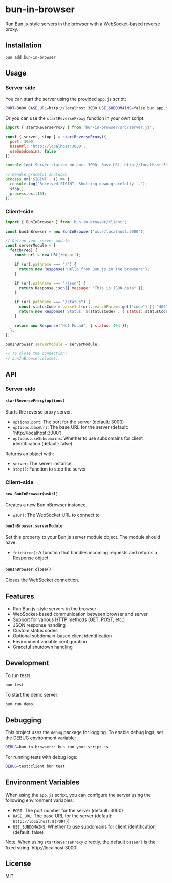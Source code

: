 # bun-in-browser

Run Bun.js-style servers in the browser with a WebSocket-based reverse proxy.

## Installation

```bash
bun add bun-in-browser
```

## Usage

### Server-side

You can start the server using the provided `app.js` script:

```bash
PORT=3000 BASE_URL=http://localhost:3000 USE_SUBDOMAINS=false bun app.js
```

Or you can use the `startReverseProxy` function in your own script:

```javascript
import { startReverseProxy } from 'bun-in-browser/src/server.js';

const { server, stop } = startReverseProxy({
  port: 3000,
  baseUrl: 'http://localhost:3000',
  useSubdomains: false
});

console.log(`Server started on port 3000. Base URL: http://localhost:3000`);

// Handle graceful shutdown
process.on('SIGINT', () => {
  console.log('Received SIGINT. Shutting down gracefully...');
  stop();
  process.exit(0);
});
```

### Client-side

```javascript
import { BunInBrowser } from 'bun-in-browser/client';

const bunInBrowser = new BunInBrowser('ws://localhost:3000');

// Define your server module
const serverModule = {
  fetch(req) {
    const url = new URL(req.url);

    if (url.pathname === "/") {
      return new Response("Hello from Bun.js in the browser!");
    }

    if (url.pathname === "/json") {
      return Response.json({ message: "This is JSON data" });
    }

    if (url.pathname === "/status") {
      const statusCode = parseInt(url.searchParams.get("code") || "404");
      return new Response(`Status: ${statusCode}`, { status: statusCode });
    }

    return new Response("Not Found", { status: 404 });
  },
};

bunInBrowser.serverModule = serverModule;

// To close the connection:
// bunInBrowser.close();
```

## API

### Server-side

#### `startReverseProxy(options)`

Starts the reverse proxy server.

- `options.port`: The port for the server (default: 3000)
- `options.baseUrl`: The base URL for the server (default: 'http://localhost:3000')
- `options.useSubdomains`: Whether to use subdomains for client identification (default: false)

Returns an object with:
- `server`: The server instance
- `stop()`: Function to stop the server

### Client-side

#### `new BunInBrowser(wsUrl)`

Creates a new BunInBrowser instance.

- `wsUrl`: The WebSocket URL to connect to

#### `bunInBrowser.serverModule`

Set this property to your Bun.js server module object. The module should have:
- `fetch(req)`: A function that handles incoming requests and returns a Response object

#### `bunInBrowser.close()`

Closes the WebSocket connection.

## Features

- Run Bun.js-style servers in the browser
- WebSocket-based communication between browser and server
- Support for various HTTP methods (GET, POST, etc.)
- JSON response handling
- Custom status codes
- Optional subdomain-based client identification
- Environment variable configuration
- Graceful shutdown handling

## Development

To run tests:

```bash
bun test
```

To start the demo server:

```bash
bun run demo
```

## Debugging

This project uses the `debug` package for logging. To enable debug logs, set the DEBUG environment variable:

```bash
DEBUG=bun-in-browser:* bun run your-script.js
```

For running tests with debug logs:

```bash
DEBUG=test:client bun test
```

## Environment Variables

When using the `app.js` script, you can configure the server using the following environment variables:

- `PORT`: The port number for the server (default: 3000)
- `BASE_URL`: The base URL for the server (default: `http://localhost:${PORT}`)
- `USE_SUBDOMAINS`: Whether to use subdomains for client identification (default: false)

Note: When using `startReverseProxy` directly, the default `baseUrl` is the fixed string 'http://localhost:3000'.

## License

MIT
